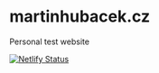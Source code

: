 # martinhubacek.cz

Personal test website

[![Netlify Status](https://api.netlify.com/api/v1/badges/cf2e2efd-159a-4c19-9c4d-5785d0b06c76/deploy-status)](https://app.netlify.com/sites/website-martinhubacek/deploys)
